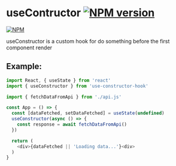 # useContructor [![NPM version](https://badge.fury.io/js/use-constructor-hook.svg)](https://badge.fury.io/js/use-constructor-hook)
[![NPM](https://nodei.co/npm/use-constructor-hook.png?mini=true)](https://npmjs.org/package/use-constructor-hook)

useConstructor is a custom hook for do something
before the first component render

## Example:
```js
import React, { useState } from 'react'
import { useConstructor } from 'use-constructor-hook'

import { fetchDataFromApi } from './api.js'

const App = () => {
  const [dataFetched, setDataFetched] = useState(undefined)
  useConstructor(async () => {
    const response = await fetchDataFromApi()
  })

  return (
    <div>{dataFetched || 'Loading data...'}<div>
  )
}
```